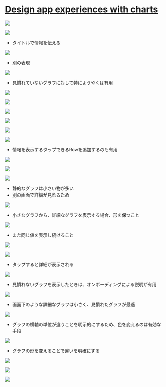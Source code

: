 # [Design app experiences with charts](https://developer.apple.com/videos/play/wwdc2022/110342/)

![](https://i.imgur.com/ztPscde.jpg)

![](https://i.imgur.com/qReo3gz.jpg)

- タイトルで情報を伝える

![](https://i.imgur.com/qrtADot.jpg)

- 別の表現

![](https://i.imgur.com/YlButM4.jpg)

- 見慣れていないグラフに対して特にようやくは有用

![](https://i.imgur.com/8CN5jyC.jpg)

![](https://i.imgur.com/CPxVGmH.jpg)

![](https://i.imgur.com/PBkaG2T.jpg)


![](https://i.imgur.com/VMe4gqY.jpg)

![](https://i.imgur.com/TmgnJld.jpg)

![](https://i.imgur.com/RSE3TmQ.jpg)

- 情報を表示するタップできるRowを追加するのも有用

 ![](https://i.imgur.com/1kGFgWG.jpg)

![](https://i.imgur.com/kEO1ZJh.jpg)

![](https://i.imgur.com/qRBEYC2.jpg)

- 静的なグラフは小さい物が多い
- 別の画面で詳細が見れるため

![](https://i.imgur.com/2xDg5Gq.jpg)

- 小さなグラフから、詳細なグラフを表示する場合、形を保つこと

![](https://i.imgur.com/M8KocLu.jpg)

- また同じ値を表示し続けること

![](https://i.imgur.com/JtzCph1.jpg)

![](https://i.imgur.com/maFtuJv.jpg)

- タップすると詳細が表示される

![](https://i.imgur.com/UPOqccW.jpg)

- 見慣れないグラフを表示したときは、オンボーディングによる説明が有用

![](https://i.imgur.com/Cl7nzl2.jpg)

- 画面下のような詳細なグラフは小さく、見慣れたグラフが最適

![](https://i.imgur.com/M2M1B7A.jpg)

- グラフの横軸の単位が違うことを明示的にするため、色を変えるのは有効な手段

![](https://i.imgur.com/TeGXfbH.jpg)

- グラフの形を変えることで違いを明確にする

![](https://i.imgur.com/BsCNN8X.jpg)

![](https://i.imgur.com/bvQg3sl.jpg)

![](https://i.imgur.com/qUSDp1Q.jpg)





